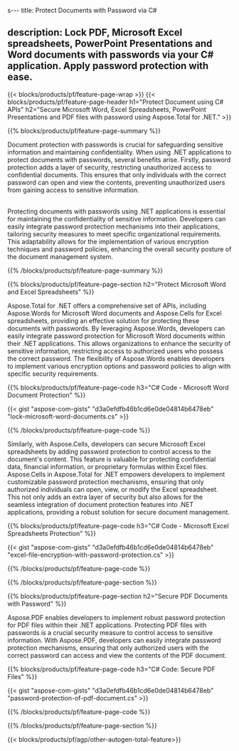 s---
title: Protect Documents with Password via C# 

description: Lock PDF, Microsoft Excel spreadsheets, PowerPoint Presentations and Word documents with passwords via your C# application. Apply password protection with ease.
---

{{< blocks/products/pf/feature-page-wrap >}}
{{< blocks/products/pf/feature-page-header h1="Protect Document using C# APIs" h2="Secure Microsoft Word, Excel Spreadsheets, PowerPoint Presentations and PDF files with password using Aspose.Total for .NET." >}}

{{% blocks/products/pf/feature-page-summary %}}

Document protection with passwords is crucial for safeguarding sensitive information and maintaining confidentiality. When using .NET applications to protect documents with passwords, several benefits arise. Firstly, password protection adds a layer of security, restricting unauthorized access to confidential documents. This ensures that only individuals with the correct password can open and view the contents, preventing unauthorized users from gaining access to sensitive information. <br /><br />

Protecting documents with passwords using .NET applications is essential for maintaining the confidentiality of sensitive information. Developers can easily integrate password protection mechanisms into their applications, tailoring security measures to meet specific organizational requirements. This adaptability allows for the implementation of various encryption techniques and password policies, enhancing the overall security posture of the document management system.

{{% /blocks/products/pf/feature-page-summary  %}}


{{% blocks/products/pf/feature-page-section  h2="Protect Microsoft Word and Excel Spreadsheets" %}}

Aspose.Total for .NET offers a comprehensive set of APIs, including Aspose.Words for Microsoft Word documents and Aspose.Cells for Excel spreadsheets, providing an effective solution for protecting these documents with passwords. By leveraging Aspose.Words, developers can easily integrate password protection for Microsoft Word documents within their .NET applications. This allows organizations to enhance the security of sensitive information, restricting access to authorized users who possess the correct password. The flexibility of Aspose.Words enables developers to implement various encryption options and password policies to align with specific security requirements. <br />

{{% blocks/products/pf/feature-page-code h3="C# Code - Microsoft Word Document Protection" %}}

{{< gist "aspose-com-gists" "d3a0efdfb46b1cd6e0de04814b6478eb" "lock-microsoft-word-documents.cs" >}}

{{% /blocks/products/pf/feature-page-code  %}}

Similarly, with Aspose.Cells, developers can secure Microsoft Excel spreadsheets by adding password protection to control access to the document's content. This feature is valuable for protecting confidential data, financial information, or proprietary formulas within Excel files. Aspose.Cells in Aspose.Total for .NET empowers developers to implement customizable password protection mechanisms, ensuring that only authorized individuals can open, view, or modify the Excel spreadsheet. This not only adds an extra layer of security but also allows for the seamless integration of document protection features into .NET applications, providing a robust solution for secure document management.

{{% blocks/products/pf/feature-page-code h3="C# Code - Microsoft Excel Spreadsheets Protection" %}}

{{< gist "aspose-com-gists" "d3a0efdfb46b1cd6e0de04814b6478eb" "excel-file-encryption-with-password-protection.cs" >}}

{{% /blocks/products/pf/feature-page-code  %}}

{{% /blocks/products/pf/feature-page-section %}}

{{% blocks/products/pf/feature-page-section  h2="Secure PDF Documents with Password" %}}

Aspose.PDF enables developers to implement robust password protection for PDF files within their .NET applications. Protecting PDF files with passwords is a crucial security measure to control access to sensitive information. With Aspose.PDF, developers can easily integrate password protection mechanisms, ensuring that only authorized users with the correct password can access and view the contents of the PDF document. <br />

{{% blocks/products/pf/feature-page-code h3="C# Code: Secure PDF Files" %}}

{{< gist "aspose-com-gists" "d3a0efdfb46b1cd6e0de04814b6478eb" "password-protection-of-pdf-document.cs" >}}

{{% /blocks/products/pf/feature-page-code  %}}

{{% /blocks/products/pf/feature-page-section %}}

{{< blocks/products/pf/agp/other-autogen-total-feature>}}